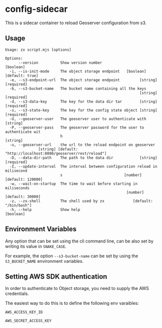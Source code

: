 # config-sidecar

This is a sidecar container to reload Geoserver configuration from s3.


## Usage

```
Usage: zx script.mjs [options]

Options:
      --version          Show version number                           [boolean]
  -i, --is-init-mode     The object storage endpoint   [boolean] [default: true]
  -e, --s3-endpoint-url  The object storage endpoint         [string] [required]
  -b, --s3-bucket-name   The bucket name containing all the keys
                                                             [string] [required]
  -d, --s3-data-key      The key for the data dir tar        [string] [required]
  -s, --s3-state-key     The key for the config state object [string] [required]
  -U, --geoserver-user   The geoserver user to authenticate with        [string]
  -P, --geoserver-pass   The geoserver password for the user to authenticate wit
                         h                                              [string]
  -u, --geoserver-url    the url to the reload endpoint on geoserver
               [string] [default: "http://localhost:8080/geoserver/rest/reload"]
  -D, --data-dir-path    The path to the data dir            [string] [required]
  -I, --update-interval  The interval between configuration reload in milisecond
                         s                            [number] [default: 120000]
  -w, --wait-on-startup  The time to wait before starting in miliseconds
                                                       [number] [default: 30000]
  -z, --zx-shell         The shell used by zx             [default: "/bin/bash"]
  -h, --help             Show help                                     [boolean]
```

  
## Environment Variables

Any option that can be set using the cli command line, can be also set by writing its value in `SNAKE_CASE`.

For example, the option `--s3-bucket-name` can be set by using the `S3_BUCKET_NAME` environment variables.

  
## Setting AWS SDK authentication

In order to authenticate to Object storage, you need to supply the AWS credentials.

The easiest way to do this is to define the following env varaibles:

`AWS_ACCESS_KEY_ID`

`AWS_SECRET_ACCESS_KEY`
